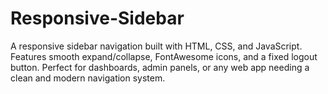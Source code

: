 # Responsive-Sidebar
A responsive sidebar navigation built with HTML, CSS, and JavaScript. Features smooth expand/collapse, FontAwesome icons, and a fixed logout button. Perfect for dashboards, admin panels, or any web app needing a clean and modern navigation system.
